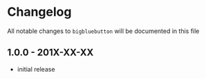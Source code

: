 # Changelog

All notable changes to `bigbluebutton` will be documented in this file

## 1.0.0 - 201X-XX-XX

- initial release
